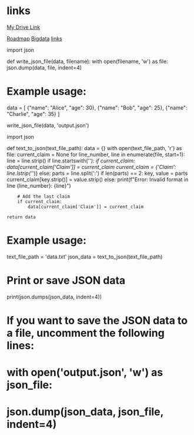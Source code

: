 # links
[My Drive Link](https://drive.google.com/drive/folders/1MWg0PLcXU5NQ7u4gFQ09MPXt3xrc2HmK?usp=sharing)

[Roadmap](https://roadmap.sh/)
[Bigdata](https://github.com/datastacktv/data-engineer-roadmap)
[links](https://github.com/thapatechnical/reactfirebaseYoutube/)

import json

def write_json_file(data, filename):
    with open(filename, 'w') as file:
        json.dump(data, file, indent=4)

# Example usage:
data = [
    {"name": "Alice", "age": 30},
    {"name": "Bob", "age": 25},
    {"name": "Charlie", "age": 35}
]

write_json_file(data, 'output.json')




import json

def text_to_json(text_file_path):
    data = {}
    with open(text_file_path, 'r') as file:
        current_claim = None
        for line_number, line in enumerate(file, start=1):
            line = line.strip()
            if line.startswith('*'):
                if current_claim:
                    data[current_claim['Claim']] = current_claim
                current_claim = {'Claim': line.lstrip('*')}
            else:
                parts = line.split(':')
                if len(parts) == 2:
                    key, value = parts
                    current_claim[key.strip()] = value.strip()
                else:
                    print(f"Error: Invalid format in line {line_number}: {line}")

        # Add the last claim
        if current_claim:
            data[current_claim['Claim']] = current_claim

    return data

# Example usage:
text_file_path = 'data.txt'
json_data = text_to_json(text_file_path)

# Print or save JSON data
print(json.dumps(json_data, indent=4))

# If you want to save the JSON data to a file, uncomment the following lines:
# with open('output.json', 'w') as json_file:
#     json.dump(json_data, json_file, indent=4)

